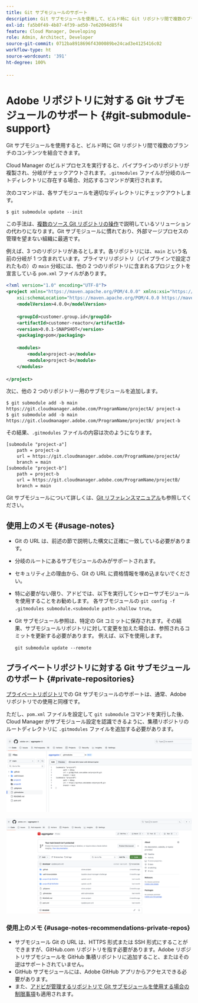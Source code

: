 ```yaml
---
title: Git サブモジュールのサポート
description: Git サブモジュールを使用して、ビルド時に Git リポジトリ間で複数のブランチのコンテンツを結合する方法について説明します。
exl-id: fa5b0f49-4b87-4f39-ad50-7e62094d85f4
feature: Cloud Manager, Developing
role: Admin, Architect, Developer
source-git-commit: 0712ba8918696f4300089be24cad3e4125416c02
workflow-type: ht
source-wordcount: '391'
ht-degree: 100%

---
```


# Adobe リポジトリに対する Git サブモジュールのサポート {#git-submodule-support}

Git サブモジュールを使用すると、ビルド時に Git リポジトリ間で複数のブランチのコンテンツを結合できます。

Cloud Manager のビルドプロセスを実行すると、パイプラインのリポジトリが複製され、分岐がチェックアウトされます。`.gitmodules` ファイルが分岐のルートディレクトリに存在する場合、対応するコマンドが実行されます。

次のコマンドは、各サブモジュールを適切なディレクトリにチェックアウトします。

```
$ git submodule update --init
```

この手法は、[複数のソース Git リポジトリの操作](/help/implementing/cloud-manager/managing-code/working-with-multiple-source-git-repositories.md)で説明しているソリューションの代わりになります。Git サブモジュールに慣れており、外部マージプロセスの管理を望まない組織に最適です。

例えば、3 つのリポジトリがあるとします。各リポジトリには、`main` という名前の分岐が 1 つ含まれています。プライマリリポジトリ（パイプラインで設定されたもの）の `main` 分岐には、他の 2 つのリポジトリに含まれるプロジェクトを宣言している `pom.xml` ファイルがあります。

```xml
<?xml version="1.0" encoding="UTF-8"?>
<project xmlns="https://maven.apache.org/POM/4.0.0" xmlns:xsi="https://www.w3.org/2001/XMLSchema-instance"
    xsi:schemaLocation="https://maven.apache.org/POM/4.0.0 https://maven.apache.org/maven-v4_0_0.xsd">
    <modelVersion>4.0.0</modelVersion>
   
    <groupId>customer.group.id</groupId>
    <artifactId>customer-reactor</artifactId>
    <version>0.0.1-SNAPSHOT</version>
    <packaging>pom</packaging>
   
    <modules>
        <module>project-a</module>
        <module>project-b</module>
    </modules>
   
</project>
```

次に、他の 2 つのリポジトリー用のサブモジュールを追加します。

```shell
$ git submodule add -b main https://git.cloudmanager.adobe.com/ProgramName/projectA/ project-a
$ git submodule add -b main https://git.cloudmanager.adobe.com/ProgramName/projectB/ project-b
```

その結果、`.gitmodules` ファイルの内容は次のようになります。

```text
[submodule "project-a"]
    path = project-a
    url = https://git.cloudmanager.adobe.com/ProgramName/projectA/
    branch = main
[submodule "project-b"]
    path = project-b
    url = https://git.cloudmanager.adobe.com/ProgramName/projectB/
    branch = main
```

Git サブモジュールについて詳しくは、[Git リファレンスマニュアル](https://git-scm.com/book/ja/v2/Git-Tools-Submodules)も参照してください。

## 使用上のメモ {#usage-notes}

* Git の URL は、前述の節で説明した構文に正確に一致している必要があります。
* 分岐のルートにあるサブモジュールのみがサポートされます。
* セキュリティ上の理由から、Git の URL に資格情報を埋め込まないでください。
* 特に必要がない限り、アドビでは、以下を実行してシャローサブモジュールを使用することをお勧めします。
  各サブモジュールの `git config -f .gitmodules submodule.<submodule path>.shallow true`。
* Git サブモジュール参照は、特定の Git コミットに保存されます。その結果、サブモジュールリポジトリに対して変更を加えた場合は、参照されるコミットを更新する必要があります。
例えば、以下を使用します。

  `git submodule update --remote`

## プライベートリポジトリに対する Git サブモジュールのサポート {#private-repositories}

[プライベートリポジトリ](private-repositories.md)での Git サブモジュールのサポートは、通常、Adobe リポジトリでの使用と同様です。

ただし、`pom.xml` ファイルを設定して `git submodule` コマンドを実行した後、Cloud Manager がサブモジュール設定を認識できるように、集積リポジトリのルートディレクトリに `.gitmodules` ファイルを追加する必要があります。

![.gitmodules ファイル](assets/gitmodules.png)

![集積](assets/aggregator.png)

### 使用上のメモ {#usage-notes-recommendations-private-repos}

* サブモジュール Git の URL は、HTTPS 形式または SSH 形式にすることができますが、GitHub.com リポジトリを指す必要があります。Adobe リポジトリサブモジュールを GitHub 集積リポジトリに追加すること、またはその逆はサポートされていません。
* GitHub サブモジュールには、Adobe GitHub アプリからアクセスできる必要があります。
* また、[アドビが管理するリポジトリで Git サブモジュールを使用する場合の制限事項](#limitations-recommendations)も適用されます。
